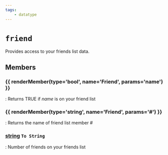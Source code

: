 ```yaml
---
tags:
    - datatype
---
```

# `friend`

<!--dt-desc-start-->
Provides access to your friends list data.
<!--dt-desc-end-->
## Members
<!--dt-members-start-->
### {{ renderMember(type='bool', name='Friend', params='name') }}

:   Returns TRUE if _name_ is on your friend list

### {{ renderMember(type='string', name='Friend', params='#') }}

:   Returns the name of friend list member _\#_

### [string][string] `To String`

:   Number of friends on your friends list
<!--dt-members-end-->
<!--dt-linkrefs-start-->
[bool]: datatype-bool.md
[string]: datatype-string.md
<!--dt-linkrefs-end--> 